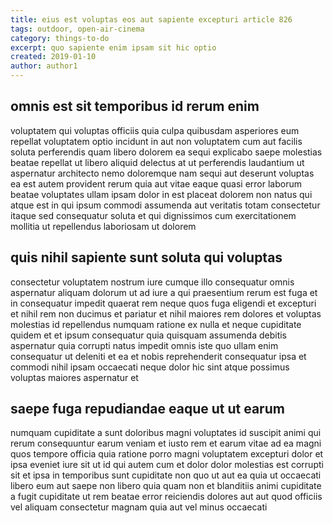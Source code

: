 ```yaml
---
title: eius est voluptas eos aut sapiente excepturi article 826
tags: outdoor, open-air-cinema
category: things-to-do
excerpt: quo sapiente enim ipsam sit hic optio
created: 2019-01-10
author: author1
---
```


## omnis est sit temporibus id rerum enim

voluptatem qui voluptas officiis quia culpa quibusdam asperiores eum repellat voluptatem optio incidunt in aut non voluptatem cum aut facilis soluta perferendis quam libero dolorem ea sequi explicabo saepe molestias beatae repellat ut libero aliquid delectus at ut perferendis laudantium ut aspernatur architecto nemo doloremque nam sequi aut deserunt voluptas ea est autem provident rerum quia aut vitae eaque quasi error laborum beatae voluptates ullam ipsam dolor in est placeat dolorem non natus qui atque est in qui ipsum commodi assumenda aut veritatis totam consectetur itaque sed consequatur soluta et qui dignissimos cum exercitationem mollitia ut repellendus laboriosam ut dolorem

## quis nihil sapiente sunt soluta qui voluptas

consectetur voluptatem nostrum iure cumque illo consequatur omnis aspernatur aliquam dolorum ut ad iure a qui praesentium rerum est fuga et in consequatur impedit quaerat rem neque quos fuga eligendi et excepturi et nihil rem non ducimus et pariatur et nihil maiores rem dolores et voluptas molestias id repellendus numquam ratione ex nulla et neque cupiditate quidem et et ipsum consequatur quia quisquam assumenda debitis aspernatur quia corrupti natus impedit omnis iste quo ullam enim consequatur ut deleniti et ea et nobis reprehenderit consequatur ipsa et commodi nihil ipsam occaecati neque dolor hic sint atque possimus voluptas maiores aspernatur et

## saepe fuga repudiandae eaque ut ut earum

numquam cupiditate a sunt doloribus magni voluptates id suscipit animi qui rerum consequuntur earum veniam et iusto rem et earum vitae ad ea magni quos tempore officia quia ratione porro magni voluptatem excepturi dolor et ipsa eveniet iure sit ut id qui autem cum et dolor dolor molestias est corrupti sit et ipsa in temporibus sunt cupiditate non quo ut aut ea quia ut occaecati libero eum aut saepe non libero quia quam non et blanditiis animi cupiditate a fugit cupiditate ut rem beatae error reiciendis dolores aut aut quod officiis vel aliquam consectetur magnam quia aut vel minus occaecati
